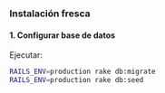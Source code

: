 ### Instalación fresca

#### 1. Configurar base de datos
Ejecutar:

```bash
RAILS_ENV=production rake db:migrate
RAILS_ENV=production rake db:seed
```